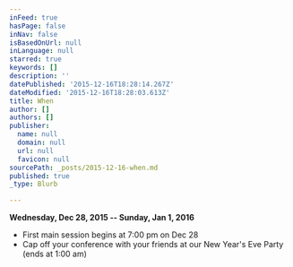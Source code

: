 ```yaml
---
inFeed: true
hasPage: false
inNav: false
isBasedOnUrl: null
inLanguage: null
starred: true
keywords: []
description: ''
datePublished: '2015-12-16T18:28:14.267Z'
dateModified: '2015-12-16T18:28:03.613Z'
title: When
author: []
authors: []
publisher:
  name: null
  domain: null
  url: null
  favicon: null
sourcePath: _posts/2015-12-16-when.md
published: true
_type: Blurb

---
```

**Wednesday, Dec 28, 2015 -- Sunday, Jan 1, 2016**

* First main session begins at 7:00 pm on Dec 28
* Cap off your conference with your friends at our New Year's Eve Party (ends at 1:00 am)